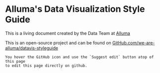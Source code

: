 # Alluma's Data Visualization Style Guide

This is a living document created by the Data Team at [Alluma](https://alluma.org/)

This is an open-source project and can be found on [GitHub.com/we-are-alluma/datavis-styleguide](github.com/we-are-alluma/datavis-styleguide)

```{tip}
You hover the GitHub icon and use the `Suggest edit` button atop of this page 
to edit this page directly on github.
```



